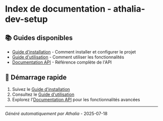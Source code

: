 # Index de documentation - athalia-dev-setup

## 📚 Guides disponibles

- [Guide d'installation](INSTALLATION.md) - Comment installer et configurer le projet
- [Guide d'utilisation](USAGE.md) - Comment utiliser les fonctionnalités
- [Documentation API](API.md) - Référence complète de l'API

## 🚀 Démarrage rapide

1. Suivez le [Guide d'installation](INSTALLATION.md)
2. Consultez le [Guide d'utilisation](USAGE.md)
3. Explorez l'[Documentation API](API.md) pour les fonctionnalités avancées

---
*Généré automatiquement par Athalia* - 2025-07-18
